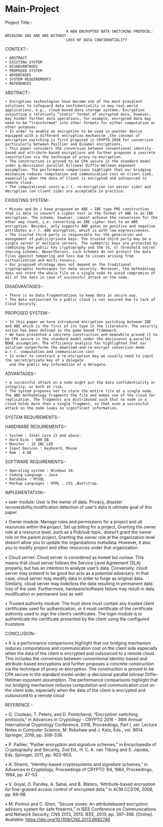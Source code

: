 # Main-Project

Project Title:-


                                A NEW ENCRYPTED DATA SWITCHING PROTOCOL: BRIDGING IBE AND ABE WITHOUT
                                LOSS OF DATA CONFIDENTIALITY


CONTEXT:-

    • ABSTRACT
    • EXISTING SYSTEM
    • DISADVANTAGES
    • PROPOSED SYSTEM
    • ADVANTAGES
    • SYSTEM REQUIREMENTS
    • REFERENCES


ABSTRACT:-

    • Encryption technologies have become one of the most prevalent solutions to safeguard data confidentiality in may real-world applications, e.g., cloud-based data storage systems. Encryption outputting a relatively “static" format of encrypted data, however, may hinder further data operations, for example, encrypted data may need to be “transformed" into other formats for either computation or other purposes.
    • In order to enable an encryption to be used in another device equipped with a different encryption mechanism ,the concept of encryption switching is first proposed in CRYPTO 2016 for conversion particularly between Paillier and ELGamal encryptions.
    • This paper considers the conversion between conventional identity-based and attribute-based encryptions and further proposes a concrete construction via the technique of proxy re-encryption.
    • The construction is proved to be CPA secure in the standard model under q-decisional parallel bilinear Diffie-Hellman exponent assumption. The performance comparisons highlight that our bridging mechanism reduces computation and communication cost on client side, especially when the data of client is encrypted and outsourced to remote cloud.
    • The computational costs w.r.t. re-encryption (on server side) and decryption (on client side) are acceptable in practice.

EXISISTING SYSTEM:-

    • Mizuno and Do i have proposed an ABE → IBE type PRE construction that is able to convert a cipher text in the format of ABE to an IBE encryption. The scheme, however, cannot achieve the conversion for the other way round, i.e. converting an IBE cipher text to an ABE encryption. Besides, only supports AND gates on positive and negative attributes w.r.t. ABE encryption, which is with low expressiveness.
    • The trusted third party is responsible for the generation and management of public/private keys. The trusted third party may be a single server or multiple servers. The symmetric keys are protected by combining the public key cryptography and the (k, n) threshold secret sharing schemes. Nevertheless, such schemes do not protect the data files against tempering and loss due to issues arising from virtualization and multi-tenancy.
    • Our proposed strategy does not depend on the traditional cryptographic techniques for data security. Moreover, the methodology does not store the whole file on a single node to avoid compromise of all of the data in case of successful attack on the node.



DISADVANTAGES:-

    • There is no Data Fragmentations to keep data in secure way.
    • The data outsourced to a public cloud is not secured due to lack of Cloud Security.


PROPOSED SYSTEM:-

    • In this paper we have introduced encryption switching between IBE and ABE which is the first of its type in the literature. The security notion has been defined in the game based framework.
    • We have presented a concrete construction and meanwhile proved it to be CPA secure in the standard model under the decisional q-parallel BDHE assumption. The efficiency analysis has highlighted that our solution outperforms the download-and-re-encrypt conversion mode w.r.t. computation and communication cost
    • In order to construct a re-encryption key we usually need to input the secret/private key of a delegato
      and the public key information of a delegate.	

ADVANTAGES:-

    • A successful attack on a node might put the data confidentiality or integrity, or both at risk.
    • The system proposes not to store the entire file at a single node. The ABE methodology fragments the file and makes use of the cloud for replication. The fragments are distributed such that no node in a cloud holds more than a single fragment, so that even a successful attack on the node leaks no significant information.


SYSTEM REQUIREMENTS:-

HARDWARE REQUIREMENTS:-

    • System : Intel Core i5 and above.
    • Hard Disk : 500 GB.
    • Monitor : 15 INC LED
    • Input Devices : Keyboard, Mouse
    • Ram : 4 GB

SOFTWARE REQUIREMENTS:-

    • Operating system : Windows 10.
    • Coding Language : Java
    • Database : MYSQL
    • Markup Languages : HTML , CSS ,Bootstrap.
    
IMPLEMENTATION:-

 • user module: User is the owner of data. Privacy, disaster recoverability,modification detection of user’s data is ultimate goal of this paper.
 
 • Owner module: Manage roles and permissions for a project and all resources within the project. Set up billing for a project, Granting the owner role at a resource level, such    as a Pub/sub topic, doesn‘t grant the owner role on the parent project, Granting the owner role at the organization level doesn‘t allow you to update the organizations          metadata. However, it also you to modify project and other resources under that organization.
 
 • Cloud server: Cloud server is considered as ℎ𝑜𝑛𝑒𝑠𝑡 𝑏𝑢𝑡 𝑐𝑢𝑟𝑖𝑜𝑢𝑠. This means that cloud server follows the Service Level Agreement (SLA) properly, but has an intention to          analyze user’s data. Conversely, cloud server may pretend to be good but acts as a potential adversary. In that case, cloud server may modify data in order to forge as          original data. Similarly, cloud server may hide/loss the data resulting in permanent data loss of the user. Furthermore, hardware/software failure may result in data            modification or permanent loss as well.
 
 • Trusted authority module: The trust store must contain any trusted client certificates used for authentication, or it must certificate of the certificate authority used to      sign the client‘s certificates. The login module is to authenticate the certificate presented by the client using the configured truststore

CONCLUSION:-

• It is a performance comparisons highlight that our bridging mechanism reduces computations and communication cost on the client side especially when the data of the client is encrypted and outsourced to a remote cloud. This includes the conversion between conventional identity-based and attribute-based encryptions and further proposes a concrete construction via the technique of proxy re-encryption. The construction is proved to be CPA secure in the standard model under q-decisional parallel bilinear Difﬁe–Hellman exponent assumption. The performance comparisons highlight that our bridging mechanism reduces computation and communication cost on the client side, especially when the data of the client is encrypted and outsourced to a remote cloud

REFERENCE:-

 • G. Couteau, T. Peters, and D. Pointcheval, “Encryption switching protocols,” in Advances in Cryptology - CRYPTO 2016 - 36th Annual International Cryptology Conference, 2016,    Proceedings, Part I, ser. Lecture Notes in Computer Science, M. Robshaw and J. Katz, Eds., vol. 9814. Springer, 2016, pp. 308–338. 
 
 • P. Paillier, “Paillier encryption and signature schemes,” in Encyclopedia of Cryptography and Security, 2nd Ed., H. C. A. van Tilborg and S. Jajodia, Eds. Springer, 2011, pp.    902–903. 
 
 • A. Shamir, “Identity-based cryptosystems and signature schemes,” in Advances in Cryptology, Proceedings of CRYPTO ’84, 1984, Proceedings, 1984, pp. 47–53. 
 
 • V. Goyal, O. Pandey, A. Sahai, and B. Waters, “Attribute-based encryption for fine-grained access control of encrypted data,” in ACM CCS’06, 2006, pp. 89–98. 
 
 • M. Portnoi and C. Shen, “Secure zones: An attributebased encryption advisory system for safe firearms,” in IEEE Conference on Communications and Network Security, CNS 2013,      2013. IEEE, 2013, pp. 397–398. [Online]. Available: https://doi.org/10.1109/CNS.2013.6682746
